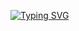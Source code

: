 <a href="https://git.io/typing-svg"><img src="https://readme-typing-svg.herokuapp.com?font=Fira+Code&pause=1000&width=435&lines=Ich+bin+Jugosoft.+Fick+dich..." alt="Typing SVG" /></a>
